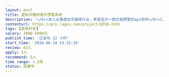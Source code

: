 ```yaml
---                
layout: post       
title: 虚拟币搬砖差价预警系统           
description: '</br>本人从事虚拟币搬砖行业，希望设计一款价格预警的api软件</br>1.开发过类似软件，了解过虚拟币这个行业</br>2.从事软件开发多年，有很扎实的功底</br>3.仅仅只要价格预警，不需要自动交易</br>'     
contenturl: https://pro.lagou.com/project/8356.html      
tags: [其他开发]            
salary: 3000-5000元          
publish_time: '已发布 22 小时'         
start_time: '2018-06-10 14:15:16'           
review: 63人                   
apply: 5人                   
recommend: 5人                   
time_range: 1-2周              
status: 招募中                  
---                 
```


